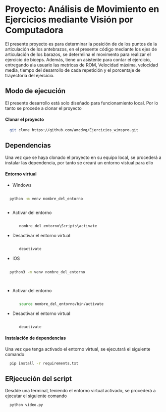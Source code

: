 # Proyecto: Análisis de Movimiento en Ejercicios mediante Visión por Computadora

El presente proyecto es para determinar la posición de de los puntos de la articulación de los antebrazos, en el presente código mediante los ejes de articulación de los barazos, se determiina el movimento para realizar el ejercicio de biceps. Además, tiene un asistente para contar el ejercicio, entregando ala usuario las metricas de ROM,  Velocidad máxima, velocidad media, tiempo del desarrollo de cada repetición y el porcentaje de trayectoria del ejercicio.


## Modo de ejecución
El presente desarrollo está solo diseñado para funcionamiento local. Por lo tanto se procede a clonar el proyecto
#### Clonar el proyecto

```bash
  git clone https://github.com/amcdvg/Ejercicios_wimspro.git
```


## Dependencias 
Una vez que se haya clonado el proyecto en su equipo local, se procederá a instalar las dependencia, por tanto se creará un entorno vistual para ello

#### Entorno virtual 
* Windows 

```bash
  
  python -m venv nombre_del_entorno
  
```
 - Activar del entorno 

    ```bash
    
       nombre_del_entorno\Scripts\activate
    
    ```
 - Desactivar el entorno virtual

    ```bash
    
       deactivate

    
    ```
* IOS

```bash
  
  python3 -m venv nombre_del_entorno

  
```
 - Activar del entorno 

    ```bash
    
       source nombre_del_entorno/bin/activate

    ```
 - Desactivar el entorno virtual

    ```bash
    
       deactivate
    
    ```
#### Instalación de dependencias
Una vez que tenga activado el entorno virtual, se ejecutará el  siguiente comando 

```bash
  pip install -r requirements.txt
```

## ERjecución del script

Desdde una terminal, teniendo el entorno virtual activado, se procederá a ejecutar el siguiente comando

```bash
  python video.py
```
